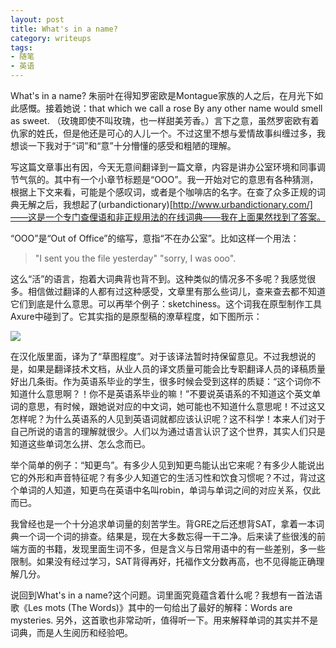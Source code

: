 ```yaml
---
layout: post
title: What's in a name?
category: writeups
tags:
- 随笔
- 英语
---
```


What's in a name? 朱丽叶在得知罗密欧是Montague家族的人之后，在月光下如此感慨。接着她说：that which we call a rose
By any other name would smell as sweet. （玫瑰即使不叫玫瑰，也一样甜美芳香。）言下之意，虽然罗密欧有着仇家的姓氏，但是他还是可心的人儿一个。不过这里不想与爱情故事纠缠过多，我想谈一下我对于“词”和“意”十分懵懂的感受和粗陋的理解。
<!--more-->

写这篇文章事出有因，今天无意间翻译到一篇文章，内容是讲办公室环境和同事调节气氛的。其中有一个小章节标题是“OOO”。我一开始对它的意思有各种猜测，根据上下文来看，可能是个感叹词，或者是个咖啡店的名字。在查了众多正规的词典无解之后，我想起了(urbandictionary)[http://www.urbandictionary.com/]——这是一个专门查俚语和非正规用法的在线词典——我在上面果然找到了答案。

“OOO”是“Out of Office”的缩写，意指“不在办公室”。比如这样一个用法：

> "I sent you the file yesterday" 
> "sorry, I was ooo".

这么“活”的语言，抱着大词典背也背不到。这种类似的情况多不多呢？我感觉很多。相信做过翻译的人都有过这种感受，文章里有那么些词儿，查来查去都不知道它们到底是什么意思。可以再举个例子：sketchiness。这个词我在原型制作工具Axure中碰到了。它其实指的是原型稿的潦草程度，如下图所示：

<img src="http://www.experiencesolutions.co.uk/blog/wp-content/uploads/2012/03/Sketchy33to100-axure.jpg" />

在汉化版里面，译为了“草图程度”。对于该译法暂时持保留意见。不过我想说的是，如果是翻译技术文档，从业人员的译文质量可能会比专职翻译人员的译稿质量好出几条街。作为英语系毕业的学生，很多时候会受到这样的质疑：“这个词你不知道什么意思啊？！你不是英语系毕业的嘛！”不要说英语系的不知道这个英文单词的意思，有时候，跟她说对应的中文词，她可能也不知道什么意思呢！不过这又怎样呢？为什么英语系的人见到英语词就都应该认识呢？这不科学！本来人们对于自己所说的语言的理解就很少。人们以为通过语言认识了这个世界，其实人们只是知道这些单词怎么拼、怎么念而已。

举个简单的例子：“知更鸟”。有多少人见到知更鸟能认出它来呢？有多少人能说出它的外形和声音特征呢？有多少人知道它的生活习性和饮食习惯呢？不过，背过这个单词的人知道，知更鸟在英语中名叫robin，单词与单词之间的对应关系，仅此而已。

我曾经也是一个十分追求单词量的刻苦学生。背GRE之后还想背SAT，拿着一本词典一个词一个词的排查。结果是，现在大多数忘得一干二净。后来读了些很浅的前端方面的书籍，发现里面生词不多，但是含义与日常用语中的有一些差别，多一些限制。如果没有经过学习，SAT背得再好，托福作文分数再高，也不见得能正确理解几分。

说回到What's in a name?这个问题。词里面究竟蕴含着什么呢？我想有一首法语歌《Les mots (The Words)》其中的一句给出了最好的解释：Words are mysteries. 另外，这首歌也非常动听，值得听一下。用来解释单词的其实并不是词典，而是人生阅历和经验吧。
